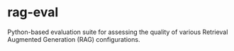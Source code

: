 # rag-eval
Python-based evaluation suite for assessing the quality of various Retrieval Augmented Generation (RAG) configurations.
